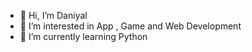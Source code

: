 - 👋 Hi, I’m Daniyal
- 👀 I’m interested in App , Game and Web Development
- 🌱 I’m currently learning Python
